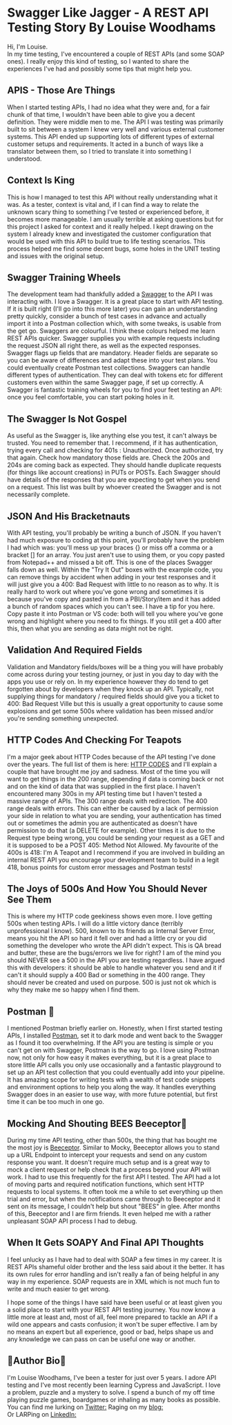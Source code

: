 # Swagger Like Jagger - A REST API Testing Story By Louise Woodhams

Hi, I'm Louise.  
In my time testing, I've encountered a couple of REST APIs (and some SOAP ones). I really enjoy this kind of testing, so I wanted to share the experiences 
I've had and possibly some tips that might help you.

## APIS - Those Are Things 

When I started testing APIs, I had no idea what they were and, for a fair chunk of that time, I wouldn't have been able to give you a decent definition. 
They were middle men to me. The API I was testing was primarily built to sit between a system I knew very well and various external customer systems. This API ended up supporting lots of different types of external customer setups and requirements. It acted in a bunch of ways like a translator between them, so I tried to translate it into something I understood.

## Context Is King 

This is how I managed to test this API without really understanding what it was. As a tester, context is vital and, if I can find a way to relate the unknown scary thing to something I've tested or 
experienced before, it becomes more manageable. I am usually terrible at asking questions but for this project I asked for context and it really helped. I kept drawing on the system I already knew and 
investigated the customer configuration that would be used with this API to build true to life testing scenarios. This process helped me find some decent bugs, some holes in the UNIT testing and issues with the original setup.


## Swagger Training Wheels 

The development team had thankfully added a [Swagger](https://swagger.io/) to the API I was interacting with. I love a Swagger. It is a great place to start with API testing. If it is built right (I'll go into this more later) you can gain an understanding pretty quickly, consider a bunch of test cases in advance and actually import it into a Postman collection which, with some tweaks, is usable from the get go. 
Swaggers are colourful. I think these colours helped me learn REST APIs quicker. Swagger supplies you with example requests including the request JSON all right there, as well as the expected responses.  
Swagger flags up fields that are mandatory. Header fields are separate so you can be aware of differences and adapt these into your test plans. You could eventually create Postman test collections. 
Swaggers can handle different types of authentication. They can deal with tokens etc for different customers even within the same Swagger page, if set up correctly. A Swagger is fantastic training wheels for you to find your feet testing an API: once you feel comfortable, you can start poking holes in it.  

## The Swagger Is Not Gospel 

As useful as the Swagger is, like anything else you test, it can't always be trusted. You need to remember that. I recommend, if it has authentication, trying every call and checking for 401s : Unauthorized. Once authorized, try that again. Check how mandatory those fields are. Check the 200s and 204s are coming back as expected. They should handle duplicate requests (for things like account creations) in PUTs or POSTs. Each Swagger should have details of the responses that you are expecting to get when you send on a request. This list was built by whoever created the Swagger and is not necessarily complete.


## JSON And His Bracketnauts 

With API testing, you'll probably be writing a bunch of JSON. If you haven't had much exposure to coding at this point, you'll probably have the problem I had which was: you'll mess up your braces {} or miss off a comma or a bracket [] for an array. You just aren't use to using them, or you copy pasted from Notepad++ and missed a bit off. This is one of the places Swagger falls down as well. Within the "Try It Out" boxes with the example code, you can remove things by accident when adding in your test responses and it will just give you a 400: Bad Request with little to no reason as to why. It is really hard to work out where you've gone wrong and sometimes it is because you've copy and pasted in from a PBI/Story/item and it has added a bunch of random spaces which you can't see. I have a tip for you here. Copy paste it into Postman or VS code: both will tell you where you've gone wrong and highlight where you need to fix things. If you still get a 400 after this, then what you are sending as data might not be right.


## Validation And Required Fields 

Validation and Mandatory fields/boxes will be a thing you will have probably come across during your testing journey, or just in you day to day with the apps you use or rely on. In my experience however they do tend to get forgotten about by developers when they knock up an API. Typically, not supplying things for mandatory / required fields should give you a ticket to 400: Bad Request Ville but this is usually a great opportunity to cause some explosions and get some 500s where validation has been missed and/or you're sending something unexpected.

## HTTP Codes And Checking For Teapots 

I'm a major geek about HTTP Codes because of the API testing I've done over the years. The full list of them is here: [HTTP CODES](https://developer.mozilla.org/en-US/docs/Web/HTTP/Status) and I'll explain a couple that 
have brought me joy and sadness. Most of the time you will want to get things in the 200 range, depending if data is coming back or not and on the kind of data that was supplied in the first place.
I haven't encountered many 300s in my API testing time but I haven't tested a massive range of APIs. The 300 range deals with redirection. The 400 range deals with errors. This can either be caused by a lack 
of permission your side in relation to what you are sending, your authentication has timed out or sometimes the admin you are authenticated as doesn't have permission to do that (a DELETE for example). Other
times it is due to the Request type being wrong, you could be sending your request as a GET and it is supposed to be a POST 405: Method Not Allowed. My favourite of the 400s is 418: I'm A Teapot and 
I recommend if you are involved in building an internal REST API you encourage your development team to build in a legit 418, bonus points for custom error messages and Postman tests!

 ## The Joys of 500s And How You Should Never See Them 

This is where my HTTP code geekiness shows even more. I love getting 500s when testing APIs. I will do a little victory dance (terribly unprofessional I know). 500, known to its friends as Internal Server Error, means 
you hit the API so hard it fell over and had a little cry or you did something the developer who wrote the API didn't expect. This is QA bread and butter, these are the bugs/errors we live for right? I am of the mind you should NEVER see a 500 in the API you are testing regardless. I have argued this with developers: it should be able to handle whatever you send and it if can't it should supply a 400 Bad or something in the 400 range. They should never be created and used on purpose. 500 is just not ok which is why they make me so happy when I find them.


## Postman 🚀

I mentioned Postman briefly earlier on. Honestly, when I first started testing APIs, I installed [Postman](https://www.postman.com/downloads/), set it to dark mode and went back to the Swagger as I found it too overwhelming. 
If the API you are testing is simple or you can't get on with Swagger, Postman is the way to go. 
I love using Postman now, not only for how easy it makes everything, but it is a great place to store little API calls you only use occasionally and a fantastic playground to set up an API test collection that you could eventually add into your pipeline. It has amazing scope for writing tests with a wealth of test code snippets and environment options to help you along the way. 
It handles everything Swagger does in an easier to use way, with more future potential, but first time it can be too much in one go. 
 

## Mocking And Shouting BEES Beeceptor🐝

During my time API testing, other than 500s, the thing that has bought me the most joy is [Beeceptor](https://beeceptor.com/). Similar to Mocky, Beeceptor allows you to stand up a URL Endpoint to intercept your requests and send on any custom response you want. It doesn't require much setup and is a great way to mock a client request or help check that a process beyond your API will work. I had to use this frequently for the first API I tested. The API had a lot of moving parts and required notification functions, which sent HTTP requests to local systems. It often took me a while to set everything up then trial and error, but when the notifications came through to Beeceptor and it sent on its message, I couldn't help but shout "BEES" in glee. After months of this, Beeceptor and I are firm friends. It even helped me with a rather unpleasant SOAP API process I had to debug.

## When It Gets SOAPY And Final API Thoughts

I feel unlucky as I have had to deal with SOAP a few times in my career. It is REST APIs shameful older brother and the less said about it the better. It has its own rules for error handling and isn't really a fan of being helpful in any way in my experience. SOAP requests are in XML which is not much fun to write and much easier to get wrong.

I hope some of the things I have said have been useful or at least given you a solid place to start with your REST API testing journey. You now know a little more at least and, most of all, feel more prepared to tackle an API if a wild one appears and casts confusion; it won't be super effective. I am by no means an expert but all experience, good or bad, helps shape us and any knowledge we can pass on can be useful one way or another. 

## 🦇Author Bio🦇
I'm Louise Woodhams, I've been a tester for just over 5 years. I adore API testing and I've most recently been learning Cypress and JavaScript. I love a problem, puzzle and a mystery to solve. I spend a bunch of my off time playing puzzle games, boardgames or inhaling as many books as possible.   
You can find me lurking on [Twitter:](https://twitter.com/meowy24) 
Raging on my [blog:](https://anelaborationofcarbon.wordpress.com/)  
Or LARPing on [LinkedIn:](https://www.linkedin.com/in/louisemwoodhams)   



